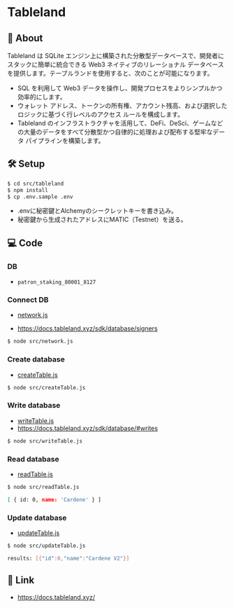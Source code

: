 # Tableland

## 📜 About

Tableland は SQLite エンジン上に構築された分散型データベースで、開発者にスタックに簡単に統合できる Web3 ネイティブのリレーショナル データベースを提供します。テーブルランドを使用すると、次のことが可能になります。

- SQL を利用して Web3 データを操作し、開発プロセスをよりシンプルかつ効率的にします。
- ウォレット アドレス、トークンの所有権、アカウント残高、および選択したロジックに基づく行レベルのアクセス ルールを構成します。
- Tableland のインフラストラクチャを活用して、DeFi、DeSci、ゲームなどの大量のデータをすべて分散型かつ自律的に処理および配布する堅牢なデータ パイプラインを構築します。

## 🛠️ Setup

```bash
$ cd src/tableland
$ npm install
$ cp .env.sample .env
```

- .envに秘密鍵とAlchemyのシークレットキーを書き込み。
- 秘密鍵から生成されたアドレスにMATIC（Testnet）を送る。

## 💻 Code

### DB

- `patron_staking_80001_8127`

### Connect DB

- [network.js](./src/network.js)

- https://docs.tableland.xyz/sdk/database/signers


```bash
$ node src/network.js
```

### Create database

- [createTable.js](./src/createTable.js)

```bash
$ node src/createTable.js
```

### Write database

- [writeTable.js](./src/readTable.js)
- https://docs.tableland.xyz/sdk/database/#writes

```bash
$ node src/writeTable.js
```

### Read database

- [readTable.js](./src/readTable.js)

```bash
$ node src/readTable.js
```

```bash
[ { id: 0, name: 'Cardene' } ]
```

### Update database

- [updateTable.js](./src/updateTable.js)

```bash
$ node src/updateTable.js
```

```bash
results: [{"id":0,"name":"Cardene V2"}]
```



## 🔗 Link

- https://docs.tableland.xyz/
